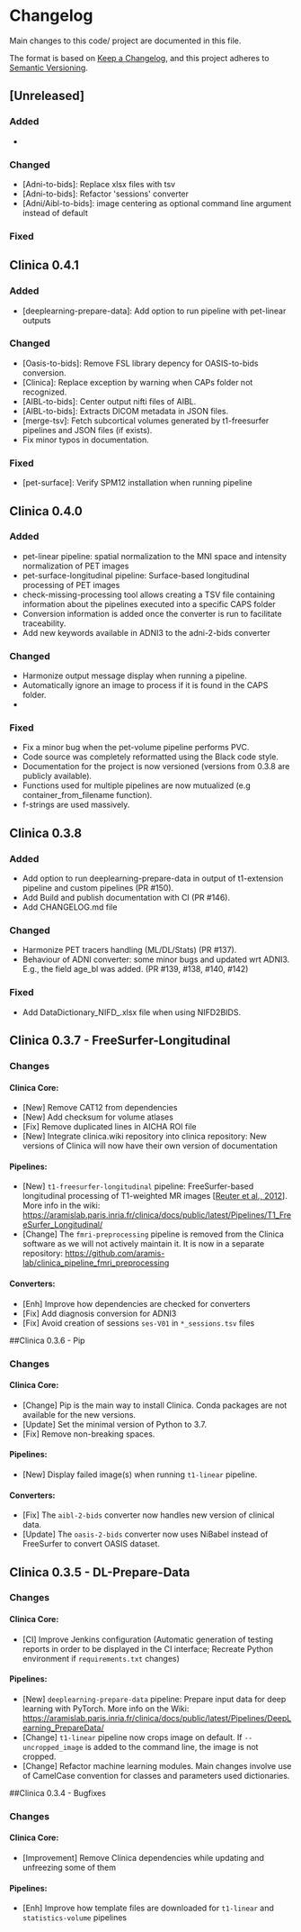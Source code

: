 # Changelog

Main changes to this code/ project are documented in this file.

The format is based on [Keep a Changelog](https://keepachangelog.com/en/1.0.0/),
and this project adheres to [Semantic Versioning](https://semver.org/spec/v2.0.0.html).


## [Unreleased]

### Added

- 
### Changed

- [Adni-to-bids]: Replace xlsx files with tsv
- [Adni-to-bids]: Refactor 'sessions' converter 
- [Adni/Aibl-to-bids]: image centering as optional command line argument instead of default

### Fixed



## Clinica 0.4.1

### Added

- [deeplearning-prepare-data]: Add option to run pipeline with pet-linear outputs

### Changed

- [Oasis-to-bids]: Remove FSL library depency for OASIS-to-bids conversion.
- [Clinica]: Replace exception by warning when CAPs folder not recognized. 
- [AIBL-to-bids]: Center output nifti files of AIBL.
- [AIBL-to-bids]: Extracts DICOM metadata in JSON files.
- [merge-tsv]: Fetch subcortical volumes generated by t1-freesurfer pipelines and JSON 
  files (if exists).
- Fix minor typos in documentation.

### Fixed

- [pet-surface]: Verify SPM12 installation when running pipeline

## Clinica 0.4.0

### Added

- pet-linear pipeline: spatial normalization to the MNI space and intensity normalization of PET images
- pet-surface-longitudinal pipeline: Surface-based longitudinal processing of PET images 
- check-missing-processing tool allows creating a TSV file containing information about the pipelines executed into a specific CAPS folder
- Conversion information is added once the converter is run to facilitate traceability.
- Add new keywords available in ADNI3 to the adni-2-bids converter

### Changed

- Harmonize output message display when running a pipeline.
- Automatically ignore an image to process if it is found in the CAPS folder.
- 


### Fixed

- Fix a minor bug when the pet-volume pipeline performs PVC.
- Code source was completely reformatted using the Black code style.
- Documentation for the project is now versioned (versions from 0.3.8 are publicly available).
- Functions used for multiple pipelines are now mutualized (e.g container_from_filename function).
- f-strings are used massively.

## Clinica 0.3.8

### Added

- Add option to run deeplearning-prepare-data in output of t1-extension pipeline
  and custom pipelines (PR #150).
- Add Build and publish documentation with CI (PR #146).
- Add CHANGELOG.md file

### Changed

- Harmonize PET tracers handling (ML/DL/Stats) (PR #137).
- Behaviour of ADNI converter: some minor bugs and updated wrt ADNI3. E.g., the
  field age_bl was added. (PR #139, #138, #140, #142)

### Fixed

- Add DataDictionary_NIFD_.xlsx file when using NIFD2BIDS.


## Clinica 0.3.7 - FreeSurfer-Longitudinal

### Changes

#### Clinica Core:

- [New] Remove CAT12 from dependencies
- [New] Add checksum for volume atlases
- [Fix] Remove duplicated lines in AICHA ROI file
- [New] Integrate clinica.wiki repository into clinica repository: New versions
  of Clinica will now have their own version of documentation

#### Pipelines:

- [New] `t1-freesurfer-longitudinal` pipeline: FreeSurfer-based longitudinal
  processing of T1-weighted MR images [[Reuter et al.,
  2012](http://dx.doi.org/10.1016/j.neuroimage.2012.02.084)]. More info in the
  wiki: https://aramislab.paris.inria.fr/clinica/docs/public/latest/Pipelines/T1_FreeSurfer_Longitudinal/
- [Change] The `fmri-preprocessing` pipeline is removed from the Clinica
  software as we will not actively maintain it. It is now in a separate
  repository: https://github.com/aramis-lab/clinica_pipeline_fmri_preprocessing

#### Converters:

- [Enh] Improve how dependencies are checked for converters
- [Fix] Add diagnosis conversion for ADNI3
- [Fix] Avoid creation of sessions `ses-V01` in `*_sessions.tsv` files


##Clinica 0.3.6 - Pip

### Changes

#### Clinica Core:

- [Change] Pip is the main way to install Clinica. Conda packages are not
  available for the new versions.
- [Update] Set the minimal version of Python to 3.7.
- [Fix] Remove non-breaking spaces.

#### Pipelines:

- [New] Display failed image(s) when running `t1-linear` pipeline.

#### Converters:

- [Fix] The `aibl-2-bids` converter now handles new version of clinical data.
- [Update] The `oasis-2-bids` converter now uses NiBabel instead of FreeSurfer
  to convert OASIS dataset.


## Clinica 0.3.5 - DL-Prepare-Data

### Changes

#### Clinica Core:

- [CI] Improve Jenkins configuration (Automatic generation of testing reports
  in order to be displayed in the CI interface; Recreate Python environment if
  `requirements.txt` changes)

#### Pipelines:

- [New] `deeplearning-prepare-data` pipeline: Prepare input data for deep
  learning with PyTorch. More info on the Wiki:
  https://aramislab.paris.inria.fr/clinica/docs/public/latest/Pipelines/DeepLearning_PrepareData/
- [Change] `t1-linear` pipeline now crops image on default. If
  `--uncropped_image` is added to the command line, the image is not cropped.
- [Change] Refactor machine learning modules. Main changes involve use of
  CamelCase convention for classes and parameters used dictionaries.


##Clinica 0.3.4 - Bugfixes

### Changes

#### Clinica Core:

- [Improvement] Remove Clinica dependencies while updating and unfreezing some
  of them

#### Pipelines:

- [Enh] Improve how template files are downloaded for `t1-linear` and
  `statistics-volume` pipelines

